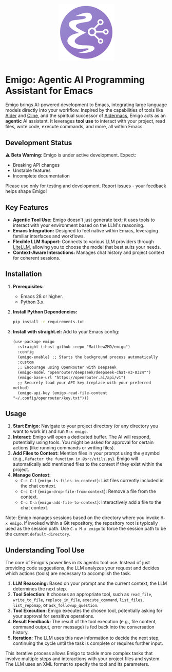 <p align="center">
  <img style='height: auto; width: 35%; object-fit: contain' src="./Emigo.png">
</p>

# Emigo: Agentic AI Programming Assistant for Emacs

Emigo brings AI-powered development to Emacs, integrating large language models directly into your workflow. Inspired by the capabilities of tools like [Aider](https://github.com/paul-gauthier/aider) and [Cline](https://github.com/sturdy-dev/cline), and the spiritual successor of [Aidermacs](https://github.com/MatthewZMD/aidermacs), Emigo acts as an **agentic** AI assistant. It leverages **tool use** to interact with your project, read files, write code, execute commands, and more, all within Emacs.

## Development Status

⚠️ **Beta Warning**: Emigo is under active development. Expect:

- Breaking API changes
- Unstable features
- Incomplete documentation

Please use only for testing and development. Report issues - your feedback helps shape Emigo!

## Key Features

*   **Agentic Tool Use:** Emigo doesn't just generate text; it uses tools to interact with your environment based on the LLM's reasoning.
*   **Emacs Integration:** Designed to feel native within Emacs, leveraging familiar interfaces and workflows.
*   **Flexible LLM Support:** Connects to various LLM providers through [LiteLLM](https://github.com/BerriAI/litellm), allowing you to choose the model that best suits your needs.
*   **Context-Aware Interactions:** Manages chat history and project context for coherent sessions.

## Installation

1.  **Prerequisites:**
    *   Emacs 28 or higher.
    *   Python 3.x.
2.  **Install Python Dependencies:**
    ```bash
    pip install -r requirements.txt
    ```
3.  **Install with straight.el:** Add to your Emacs config:

    ```emacs-lisp
    (use-package emigo
      :straight (:host github :repo "MatthewZMD/emigo")
      :config
      (emigo-enable) ;; Starts the background process automatically
      :custom
      ;; Encourage using OpenRouter with Deepseek
      (emigo-model "openrouter/deepseek/deepseek-chat-v3-0324"")
      (emigo-base-url "https://openrouter.ai/api/v1")
      ;; Securely load your API key (replace with your preferred method)
      (emigo-api-key (emigo-read-file-content "~/.config/openrouter/key.txt")))
    ```

## Usage

1.  **Start Emigo:** Navigate to your project directory (or any directory you want to work in) and run `M-x emigo`.
2.  **Interact:** Emigo will open a dedicated buffer. The AI will respond, potentially using tools. You might be asked for approval for certain actions (like running commands or writing files).
3.  **Add Files to Context:** Mention files in your prompt using the `@` symbol (e.g., `Refactor the function in @src/utils.py`). Emigo will automatically add mentioned files to the context if they exist within the project.
4.  **Manage Context:**
    *   `C-c C-l` (`emigo-ls-files-in-context`): List files currently included in the chat context.
    *   `C-c C-f` (`emigo-drop-file-from-context`): Remove a file from the context.
    *   `C-c C-a` (`emigo-add-file-to-context`): Interactively add a file to the chat context.

Note: Emigo manages sessions based on the directory where you invoke `M-x emigo`. If invoked within a Git repository, the repository root is typically used as the session path. Use `C-u M-x emigo` to force the session path to be the current `default-directory`.

## Understanding Tool Use

The core of Emigo's power lies in its agentic tool use. Instead of just providing code suggestions, the LLM analyzes your request and decides which actions (tools) are necessary to accomplish the task.

1.  **LLM Reasoning:** Based on your prompt and the current context, the LLM determines the next step.
2.  **Tool Selection:** It chooses an appropriate tool, such as `read_file`, `write_to_file`, `replace_in_file`, `execute_command`, `list_files`, `list_repomap`, or `ask_followup_question`.
3.  **Tool Execution:** Emigo executes the chosen tool, potentially asking for your approval for sensitive operations.
4.  **Result Feedback:** The result of the tool execution (e.g., file content, command output, error message) is fed back into the conversation history.
5.  **Iteration:** The LLM uses this new information to decide the next step, continuing the cycle until the task is complete or requires further input.

This iterative process allows Emigo to tackle more complex tasks that involve multiple steps and interactions with your project files and system. The LLM uses an XML format to specify the tool and its parameters.
